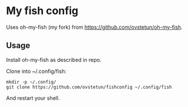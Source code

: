 # My fish config

Uses oh-my-fish (my fork) from https://github.com/ovstetun/oh-my-fish.

## Usage

Install oh-my-fish as described in repo.

Clone into ~/.config/fish:
```
mkdir -p ~/.config/
git clone https://github.com/ovstetun/fishconfig ~/.config/fish
```
And restart your shell.
